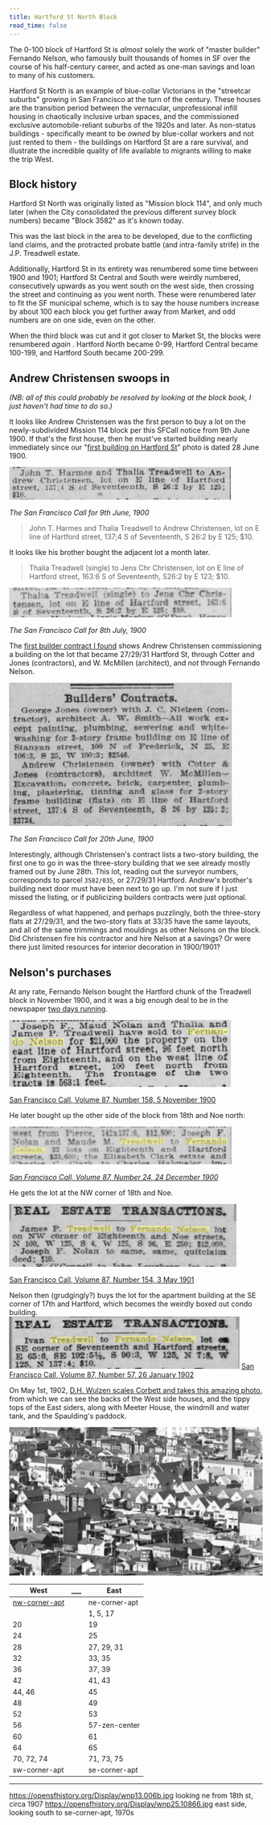 ```yaml
---
title: Hartford St North Block
read_time: false
---
```



The 0-100 block of Hartford St is _almost_ solely the work of "master builder" Fernando Nelson, who famously built thousands of homes in SF over the course of his half-century career, and acted as one-man savings and loan to many of his customers.

Hartford St North is an example of blue-collar Victorians in the "streetcar suburbs" growing in San Francisco at the turn of the century. These houses are the transition period between the vernacular, unprofessional infill housing in chaotically inclusive urban spaces, and the commissioned exclusive automobile-reliant suburbs of the 1920s and later. As non-status buildings - specifically meant to be _owned_ by blue-collar workers and not just rented to them - the buildings on Hartford St are a rare survival, and illustrate the incredible quality of life available to migrants willing to make the trip West.

## Block history

Hartford St North was originally listed as "Mission block 114", and only much later (when the City consolidated the previous different survey block numbers) became "Block 3582" as it's known today.

This was the last block in the area to be developed, due to the conflicting land claims, and the protracted probate battle (and intra-family strife) in the J.P. Treadwell estate.

Additionally, Hartford St in its entirety was renumbered some time between 1900 and 1901; Hartford St Central and South were weirdly numbered, consecutively upwards as you went south on the west side, then crossing the street and continuing as you went north. These were renumbered later to fit the SF municipal scheme, which is to say the house numbers increase by about 100 each block you get further away from Market, and odd numbers are on one side, even on the other.

When the third block was cut and it got closer to Market St, the blocks were renumbered _again_ . Hartford North became 0-99, Hartford Central became 100-199, and Hartford South became 200-299.

## Andrew Christensen swoops in

_(NB: all of this could probably be resolved by looking at the block book, I just haven't had time to do so.)_

It looks like Andrew Christensen was the first person to buy a lot on the newly-subdivided Mission 114 block per this SFCall notice from 9th June 1900. If that's the first house, then he must've started building nearly immediately since our "[first building on Hartford St](https://history.hartfordstreet.online/images/DHWulzen-Hartford-June-28-1900-1030am.png)" photo is dated 28 June 1900.

![](/buildings/images/SFCall-9-June-1900-retxns.jpg)

_The San Francisco Call for 9th June, 1900_

> John T. Harmes and Thalia Treadwell to Andrew Christensen, lot on E line of Hartford street, 137;4 S of Seventeenth, S 26:2 by E 125; $10.

It looks like his brother bought the adjacent lot a month later.

> Thalia Treadwell (single) to Jens Chr Christensen, lot on E line of Hartford street, 163:6 S of Seventeenth, S26:2 by E 123; $10.

![](/buildings/images/SFCall-8-July-1900-retxns.jpg)

_The San Francisco Call for 8th July, 1900_

The [first builder contract I found](https://cdnc.ucr.edu/?a=d&d=SFC19000620&dliv=userclipping&cliparea=1.13%2C3719%2C6091%2C885%2C569&factor=2&e=-------en--20-SFC-1--txt-txIN-%22line+of+hartford%22-------) shows Andrew Christensen commissioning a building on the lot that became 27/29/31 Hartford St, through Cotter and Jones (contractors), and W. McMillen (architect), and _not_ through Fernando Nelson.

![](/buildings/images/SFCall-20-June-1900-builder-contracts.jpg)

_The San Francisco Call for 20th June, 1900_

Interestingly, although Christensen's contract lists a two-story building, the first one to go in was the three-story building that we see already mostly framed out by June 28th. This lot, reading out the surveyor numbers, corresponds to parcel `3582/035`, or 27/29/31 Hartford. Andrew's brother's building next door must have been next to go up. I'm not sure if I just missed the listing, or if publicizing builders contracts were just optional.

Regardless of what happened, and perhaps puzzlingly, both the three-story flats at 27/29/31, and the two-story flats at 33/35 have the same layouts, and all of the same trimmings and mouldings as other Nelsons on the block. Did Christensen fire his contractor and hire Nelson at a savings? Or were there just limited resources for interior decoration in 1900/1901?

## Nelson's purchases

 At any rate, Fernando Nelson bought the Hartford chunk of the Treadwell block in November 1900, and it was a big enough deal to be in the newspaper [two days running](https://cdnc.ucr.edu/?a=d&d=SFC19001106.2.108.6&srpos=6&e=01-01-1899-01-12-1900--en--20--1-byDA-txt-txIN-%22fernando+nelson%22-------).

![](/buildings/images/SFCall-5-Nov-1900-renews.png)

 [San Francisco Call, Volume 87, Number 158, 5 November 1900](https://cdnc.ucr.edu/?a=d&d=SFC19001105.2.104&srpos=5&e=01-01-1899-01-12-1900--en--20--1-byDA-txt-txIN-%22fernando+nelson%22-------)

 He later bought up the other side of the block from 18th and Noe north:

![](/buildings/images/SFCall-24-Dec-1900-renews.png)

_[San Francisco Call, Volume 87, Number 24, 24 December 1900](https://cdnc.ucr.edu/?a=d&d=SFC19001224.2.106&srpos=3&e=-------en--20--1-byDA-txt-txIN-%22fernando+nelson%22+treadwell-------)_

He gets the lot at the NW corner of 18th and Noe.

![alt text](images/SFCall-3-May-1901.png)

[San Francisco Call, Volume 87, Number 154, 3 May 1901](https://cdnc.ucr.edu/?a=d&d=SFC19010503.2.175&srpos=4&e=-------en--20--1-byDA-txt-txIN-%22fernando+nelson%22+treadwell-------)

Nelson then (grudgingly?) buys the lot for the apartment building at the SE corner of 17th and Hartford, which becomes the weirdly boxed out condo building.
![alt text](images/SFCall-26-Jan-1902.png)
[San Francisco Call, Volume 87, Number 57, 26 January 1902](https://cdnc.ucr.edu/?a=d&d=SFC19020126.2.139&srpos=5&e=-------en--20--1-byDA-txt-txIN-%22fernando+nelson%22+treadwell-------)



On May 1st, 1902, [D.H. Wulzen scales Corbett and takes this amazing photo](https://digitalsf.org/record/10059), from which we can see the backs of the West side houses, and the tippy tops of the East siders, along with Meeter House, the windmill and water tank, and the Spaulding's paddock.

![May 1 1902, view of the backs of the houses](images/dhwulzen-hartford-1902.jpg)




| West          | ___ | East          |
| ------------- | --- | ------------- |
| [nw-corner-apt](/buildings/north/nw-corner-apt/) |     | ne-corner-apt |
|               |     | 1, 5, 17      |
| 20            |     | 19            |
| 24            |     | 25            |
| 28            |     | 27, 29, 31    |
| 32            |     | 33, 35        |
| 36            |     | 37, 39        |
| 42            |     | 41, 43        |
| 44, 46        |     | 45            |
| 48            |     | 49            |
| 52            |     | 53            |
| 56            |     | 57-zen-center |
| 60            |     | 61            |
| 64            |     | 65            |
| 70, 72, 74    |     | 71, 73, 75    |
| sw-corner-apt |     | se-corner-apt |

---

<https://opensfhistory.org/Display/wnp13.006b.jpg> looking ne from 18th st, circa 1907
<https://opensfhistory.org/Display/wnp25.10866.jpg> east side, looking south to se-corner-apt, 1970s
